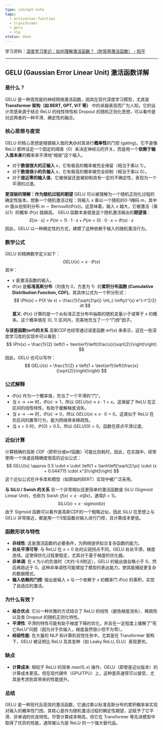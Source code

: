 ```yaml
---
type: concept-note
tags:
  - activation-function
  - transformer
  - gelu
  - nlp
status: done
---
```

学习资料：[深度学习笔记：如何理解激活函数？（附常用激活函数） - 知乎](https://zhuanlan.zhihu.com/p/364620596)
***
## GELU (Gaussian Error Linear Unit) 激活函数详解
### 是什么？
GELU 是一种高性能的神经网络激活函数，因其在现代深度学习模型，尤其是 **Transformer 架构（如 BERT, GPT, ViT 等）** 中的卓越表现而广为人知。它的设计灵感来源于结合 ReLU 的线性特性和 Dropout 的随机正则化思想，可以看作是对这两者的一种平滑、确定性的融合。
### 核心思想与直觉
GELU 的核心思想是根据输入值的**大小**对其进行**概率性**的门控 (gating)。它不是像 ReLU 那样设定一个固定的阈值（0）来决定神经元的开关，而是用一个**依赖于输入值本身**的概率来平滑地“缩放”这个输入。
*   对于**数值很大的正输入** $x$，它有极高的概率被完全保留（相当于乘以 1）。
*   对于**数值很小的负输入** $x$，它有极高的概率被完全抑制（相当于乘以 0）。
*   对于**接近零的输入值**，它被保留还是被抑制具有一定的不确定性，表现为一个平滑的过渡。

**更深层的理解：作为随机过程的期望**
GELU 可以被理解为一个随机正则化过程的确定性版本。想象一个随机激活过程：将输入 $x$ 乘以一个随机的0-1掩码 $m$，其中 $m$ 服从伯努利分布 $m \sim \text{Bernoulli}(\Phi(x))$。这意味着，输入 $x$ 越大，它被激活（乘以1）的概率 $\Phi(x)$ 就越高。
GELU 函数本身就是这个随机激活输出的**期望值**：
$$
E[m \cdot x] = P(m=1) \cdot 1 \cdot x + P(m=0) \cdot 0 \cdot x = \Phi(x) \cdot x
$$
因此，GELU 以一种确定性的方式，建模了这种依赖于输入的随机激活行为。
### 数学公式
GELU 的精确数学定义如下：
$$
GELU(x) = x \cdot \Phi(x)
$$
其中：
*   $x$ 是激活函数的输入。
*   $\Phi(x)$ 是**标准高斯分布**（均值为 0，方差为 1）的**累积分布函数 (Cumulative Distribution Function, CDF)**。其具体公式为一个积分形式：
    $$
    \Phi(x) = P(X \le x) = \frac{1}{\sqrt{2\pi}} \int_{-\infty}^{x} e^{-t^2/2} dt
    $$
    **意义**: $\Phi(x)$ 计算的是一个从标准正态分布中抽取的随机变量小于或等于 $x$ 的概率。这个概率值在 (0, 1) 区间内，完美地充当了一个“门控”因子。

**与误差函数(erf)的关系**
高斯CDF也经常通过误差函数 $\text{erf}(x)$ 来表示，这在一些深度学习库的实现中可以看到：
$$
\Phi(x) = \frac{1}{2} \left(1 + \text{erf}\left(\frac{x}{\sqrt{2}}\right)\right)
$$
因此，GELU 也可以写作：
$$
GELU(x) = \frac{1}{2} x \left(1 + \text{erf}\left(\frac{x}{\sqrt{2}}\right)\right)
$$
### 公式解释
*   $\Phi(x)$ 作为一个概率值，充当了一个平滑的“门”。
*   当 $x \to +\infty$ 时，$\Phi(x) \to 1$，所以 $GELU(x) \approx x \cdot 1 = x$。这保留了 ReLU 在正区间的线性特性，有助于缓解梯度消失。
*   当 $x \to -\infty$ 时，$\Phi(x) \to 0$，所以 $GELU(x) \approx x \cdot 0 = 0$。这类似于 ReLU 在负区间的置零行为，能为网络带来稀疏性。
*   当 $x = 0$ 时，$\Phi(0) = 0.5$，所以 $GELU(0) = 0$。函数在原点平滑过渡。
### 近似计算
计算精确的高斯 CDF（即积分或erf函数）可能比较耗时。因此，在实践中，经常使用一个快速且精确度很高的近似公式：
$$
GELU(x) \approx 0.5 \cdot x \cdot \left(1 + \tanh\left[\sqrt{2/\pi} \cdot (x + 0.044715 \cdot x^3)\right]\right)
$$
这个近似公式在许多库和模型（如原始的BERT）实现中被广泛采用。

**与 SiLU / Swish 的关系**
另一个非常相似且更简单的激活函数是 SiLU (Sigmoid Linear Unit)，也称为 Swish ($f(x) = x \cdot \sigma(\beta x)$，通常$\beta=1$)。
$$
SiLU(x) = x \cdot \text{sigmoid}(x)
$$
由于 Sigmoid 函数可以看作是高斯CDF的一个粗略近似，因此 SiLU 在思想上与 GELU 非常接近，都是用一个S型函数对输入进行门控，且计算成本更低。
### 函数形状与特性
*   **非线性**: 这是激活函数的必要条件，为网络提供拟合复杂函数的能力。
*   **处处平滑可导**: 与 ReLU 在 $x=0$ 处的尖锐拐点不同，GELU 处处平滑，梯度连续。这使得优化过程更稳定，尤其对于基于梯度的优化器。
*   **非单调**: 在 $x$ 为小的负值时（大约-0.6附近），GELU 的输出值会略小于 0，然后再趋近于 0。这种非单调性可能增加了模型的表达能力，使其能捕捉更复杂的数据模式。
*   **输入依赖的门控**: 输出是输入 $x$ 与一个依赖于 $x$ 的概率门 $\Phi(x)$ 的乘积，实现了自适应的激活。
### 为什么有效？
*   **结合优点**: 它以一种优雅的方式结合了 ReLU 的线性（避免梯度消失）、稀疏性以及类 Dropout 的随机正则化特性。
*   **平滑性**: 平滑的特性可能有助于梯度下降的优化，并且在一定程度上缓解了“死亡ReLU”问题（因为对于负输入，梯度虽然很小但不为零）。
*   **经验性能**: 在大量的 NLP 和计算机视觉任务中，尤其是在 Transformer 架构下，GELU 被证明比 ReLU 及其变种（如 Leaky ReLU, ELU）表现更优。
### 缺点
*   **计算成本**: 相较于 ReLU 的简单 $max(0, x)$ 操作，GELU（即使是近似版本）的计算成本更高。但在现代硬件（GPU/TPU）上，这种差异通常可以接受，尤其是考虑到其带来的性能提升。
### 总结
GELU 是一种现代且高效的激活函数，它通过乘以标准高斯分布的累积概率来实现对输入的概率性门控。其核心是作为随机激活过程的确定性期望，这赋予了它平滑、非单调的优良特性。尽管计算成本稍高，但它在 Transformer 等先进模型中取得了优异的性能，通常被认为是 ReLU 的一个强大替代品。